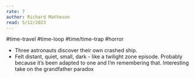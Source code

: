 ```yaml
---
rate: 7
author: Richard Matheson
read: 5/12/2023
---
```


#time-travel #time-loop #time/time-trap  #horror 

- Three astronauts discover their own crashed ship.
- Felt distant, quiet, small, dark - like a twilight zone episode. Probably because it’s been adapted to one and I’m remembering that. Interesting take on the grandfather paradox